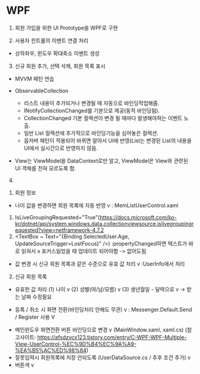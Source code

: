# WPF
1. 회원 가입을 위한 UI Prototype을 WPF로 구현

2. 사용자 컨트롤의 이벤트 연결 처리
  - 상하좌우, 윈도우 확대축소 이벤트 생성 

3. 신규 회원 추가, 선택 삭제, 회원 목록 표시
  - MVVM 패턴 연습
  
  * ObservableCollection
    - 리스트 내용이 추가되거나 변경될 때 자동으로 바인딩작업해줌.
    - INotifyCollectionChanged를 기본으로 제공(동적 바인딩됨).
    - CollectionChanged 기본 컬렉션이 변경 될 때마다 발생해야하는 이벤트 노출.
    - 일반 List 컬렉션에 추가적으로 바인딩기능을 심어놓은 컬렉션.
    - 옵저버 패턴이 적용되어 바뀌면 알아서 UI에 반영(List<T>는 변경된 List의 내용을 UI에서 실시간으로 반영하지 않음.
  
  * View는 ViewModel을 DataContext로만 알고, ViewModel은 View와 관련된 UI 객체를 전혀 모르도록 함.
  
4.
  1) 회원 정보
 - 나이 값을 변경하면 회원 목록에 자동 반영 v 
: MemListUserControl.xaml 
1. IsLiveGroupingRequested="True"(https://docs.microsoft.com/ko-kr/dotnet/api/system.windows.data.collectionviewsource.islivegroupingrequested?view=netframework-4.7.2 
2. <TextBox ~ Text="{Binding SelectedUser.Age, UpdateSourceTrigger=LostFocus}" />)
:propertyChanged하면 텍스트가 바로 읽혀서 x 포커스잃었을 때 업데이트 되어야함
-> 없어도됨

 - 값 변경 시 신규 회원 목록과 같은 수준으로 유효 값 처리 v
 :UserInfo에서 처리

  2) 신규 회원 목록
 - 유효한 값 처리
  (1) 나이 v
  (2) 성별(여/남/모름) v
  (3) 생년월일 - 달력으로 v -> 받는 날짜 수정필요

 - 등록 / 취소 시 화면 전환(바인딩처리 안해도 무관) v 
: Messenger.Default.Send / Register 사용 V

+ 메인윈도우 화면전환 버튼 바인딩으로 변경 v (MainWindow.xaml, xaml.cs)
(참고사이트: https://afsdzvcx123.tistory.com/entry/C-WPF-WPF-Multiple-View-UserControl-%EC%9D%B4%EC%9A%A9-%EA%B5%AC%ED%98%84)
+ 잘못입력시 회원목록에 저장 안되도록 (UserDataSource.cs / 추후 조건 추가)  v
+ 버튼색 v
